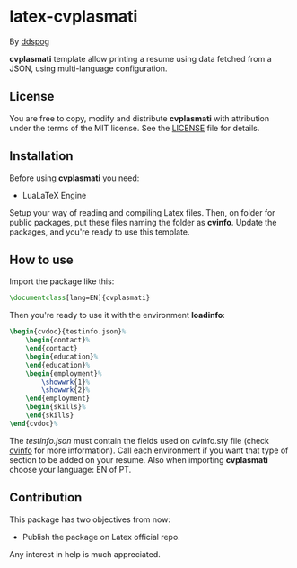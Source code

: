 # latex-cvplasmati

By [ddspog](https://github.com/ddspog)

**cvplasmati** template allow printing a resume using data fetched from a JSON, using multi-language configuration.

## License

You are free to copy, modify and distribute **cvplasmati** with attribution under the terms of the MIT license. See the [LICENSE](https://github.com/ddspog/latex-cvinfo/blob/master/LICENSE) file for details.

## Installation

Before using **cvplasmati** you need:

* LuaLaTeX Engine

Setup your way of reading and compiling Latex files. Then, on folder for public packages, put these files naming the folder as **cvinfo**. Update the packages, and you're ready to use this template.

## How to use

Import the package like this:

```latex
\documentclass[lang=EN]{cvplasmati}
```

Then you're ready to use it with the environment **loadinfo**:

```latex
\begin{cvdoc}{testinfo.json}%
    \begin{contact}%
    \end{contact}
    \begin{education}%
    \end{education}%
    \begin{employment}%
        \showwrk{1}%
        \showwrk{2}%
    \end{employment}
    \begin{skills}%
    \end{skills}
\end{cvdoc}%
```

The *testinfo.json* must contain the fields used on cvinfo.sty file (check [cvinfo](https://github.com/ddspog/latex-cvinfo) for more information). Call each environment if you want that type of section to be added on your resume. Also when importing **cvplasmati** choose your language: EN of PT.

## Contribution

This package has two objectives from now:

* Publish the package on Latex official repo.

Any interest in help is much appreciated.